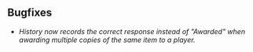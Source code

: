 ## Bugfixes

- *History now records the correct response instead of "Awarded" when awarding multiple copies of the same item to a player.*

